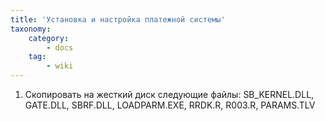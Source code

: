 ```yaml
---
title: 'Установка и настройка платежной системы'
taxonomy:
    category:
        - docs
    tag:
        - wiki
---
```


1.  Скопировать на жесткий диск следующие файлы: SB_KERNEL.DLL, GATE.DLL, SBRF.DLL, LOADPARM.EXE, RRDK.R, R003.R, PARAMS.TLV
